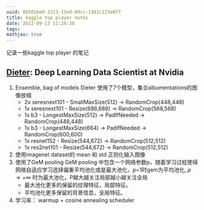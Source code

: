 ```yaml
---
uuid: 88501be0-3313-11ed-89cc-1381c123a077
title: kaggle top player notes
date: 2022-09-13 11:24:10
tags:
mathjax: true
---
```

记录一些kaggle top player 的笔记
## [Dieter](https://www.kaggle.com/christofhenkel): Deep Learning Data Scientist at Nvidia
1. Ensemble, bag of models
Dieter 使用了7个模型，集合albumentations的图像放缩
    - 2x seresnext101 - SmallMaxSize(512) -> RandomCrop(448,448)
    - 1x seresnext101 - Resize(686,686) -> RandomCrop(568,568)
    - 1x b3 - LongestMaxSize(512) -> PadIfNeeded -> RandomCrop(448,448)
    - 1x b3 - LongestMaxSize(664) -> PadIfNeeded -> RandomCrop(600,600)
    - 1x resnet152 - Resize(544,672) -> RandomCrop(512,512)
    - 1x res2net101 - Resize(544,672) -> RandomCrop(512,512)
2. 使用imagenet dataset的 mean 和 std 正则化输入图像
3. 使用了GeM pooling
GeM pooling 中包含一个网络参数p，随着学习过程使得网络自适应学习选择偏重平均池化或是最大池化，p=1时gem为平均池化, $p \rightarrow + \infty$ 时为最大池化，P越大越关注局部越小越关注全局
    - 最大池化更多的保留的纹理特征，局部特征。
    - 平均池化更多保留的背景信息，全局特征。
4. 学习率： warmup + cosine annealing scheduler 